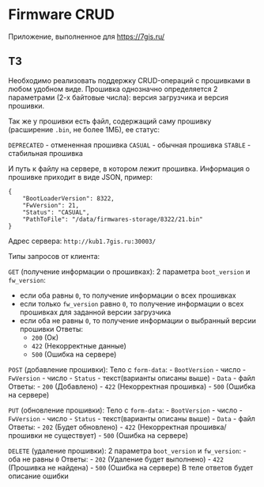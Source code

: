 # Firmware CRUD

Приложение, выполненное для https://7gis.ru/

## ТЗ

Необходимо реализовать поддержку CRUD-операций с прошивками в любом удобном виде.
Прошивка однозначно определяется 2 параметрами (2-х байтовые числа): версия загрузчика и версия прошивки.

Так же у прошивки есть файл, содержащий саму прошивку (расширение `.bin`, не более 1МБ), ее статус:

`DEPRECATED` - отмененная прошивка
`CASUAL` - обычная прошивка 
`STABLE` - стабильная прошивка

И путь к файлу на сервере, в котором лежит прошивка.
Информация о прошивке приходит в виде JSON, пример:
```
{
    "BootLoaderVersion": 8322,
    "FwVersion": 21,
    "Status": "CASUAL",
    "PathToFile": "/data/firmwares-storage/8322/21.bin"
}
```
Адрес сервера: `http://kub1.7gis.ru:30003/`

Типы запросов от клиента:

`GET` (получение информации о прошивках):
2 параметра `boot_version` и `fw_version`:
- если оба равны `0`, то получение информации о всех прошивках
- если только `fw_version` равно `0`, то получение информации о всех прошивках для заданной версии загрузчика
- если оба не равны `0`, то получение информации о выбранный версии прошивки
Ответы:
    - `200` (Ок)
    - `422` (Некорректные данные)
    - `500` (Ошибка на сервере)

`POST` (добавление прошивки):
Тело с `form-data`: 
    - `BootVersion` - число
    - `FwVersion` - число
    - `Status` - текст(варианты описаны выше)
    - `Data` - файл
Ответы:
    - `200` (Добавлено)
    - `422` (Некорректная прошивка)
    - `500` (Ошибка на сервере)

`PUT` (обновление прошивки):
Тело с `form-data`: 
    - `BootVersion` - число
    - `FwVersion` - число
    - `Status` - текст(варианты описаны выше)
    - `Data` - файл
Ответы:
    - `202` (Будет обновлено)
    - `422` (Некорректная прошивка/прошивки не существует)
    - `500` (Ошибка на сервере)

`DELETE` (удаление прошивки):
2 параметра `boot_version` и `fw_version`:
    - оба не равны `0`
Ответы: 
    - `202` (Удаление будет выполнено)
    - `422` (Прошивка не найдена)
    - `500` (Ошибка на сервере)
В теле ответов будет описание ошибки

